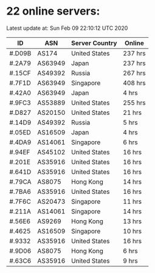 # 22 online servers:

Latest update at: Sun Feb 09 22:10:12 UTC 2020

| ID | ASN | Server Country | Online |
| -- | --- | -------------- | ------ |
| #.D09B | AS174 | United States | 237 hrs |
| #.2A79 | AS63949 | Japan | 237 hrs |
| #.15CF | AS49392 | Russia | 267 hrs |
| #.7F1D | AS63949 | Singapore | 408 hrs |
| #.42A0 | AS63949 | Japan | 4 hrs |
| #.9FC3 | AS53889 | United States | 255 hrs |
| #.D827 | AS20150 | United States | 21 hrs |
| #.14D9 | AS49392 | Russia | 5 hrs |
| #.05ED | AS16509 | Japan | 4 hrs |
| #.4DA9 | AS14061 | Singapore | 6 hrs |
| #.94EF | AS45102 | United States | 16 hrs |
| #.201E | AS35916 | United States | 16 hrs |
| #.641D | AS35916 | United States | 16 hrs |
| #.79CA | AS8075 | Hong Kong | 14 hrs |
| #.7BA6 | AS35916 | United States | 16 hrs |
| #.7F6C | AS20473 | Singapore | 11 hrs |
| #.211A | AS14061 | Singapore | 14 hrs |
| #.56E6 | AS9269 | Hong Kong | 13 hrs |
| #.4625 | AS16509 | Singapore | 10 hrs |
| #.9332 | AS35916 | United States | 16 hrs |
| #.9D06 | AS8075 | Hong Kong | 6 hrs |
| #.63C6 | AS35916 | United States | 9 hrs |

